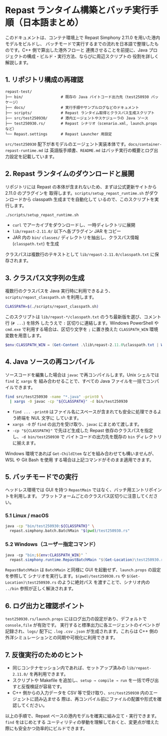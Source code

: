 # Repast ランタイム構築とバッチ実行手順（日本語まとめ）

このドキュメントは、コンテナ環境上で Repast Simphony 2.11.0 を用いた港内モデルをビルドし、
バッチモードで実行するまでの流れを日本語で整理したものです。C++ 側で算出した港外フローと
連携させることを前提に、Java プロジェクトの構成・ビルド・実行方法、ならびに周辺スクリプトの
役割を詳しく解説します。

## 1. リポジトリ構成の再確認

```
repast-test/
├── bin/                 # 既存の Java バイトコード出力先（test250930 パッケージ）
├── docs/                # 実行手順やサンプルログなどのドキュメント
├── scripts/             # Repast ランタイム取得とクラスパス生成スクリプト
├── src/test250930/      # 港内エージェントやスケジューラの Java ソース
├── test250930.rs/       # Repast シナリオ（scenario.xml, launch.props など）
└── Repast.settings      # Repast Launcher 用設定
```

`src/test250930` 配下が本モデルのエージェント実装本体です。`docs/container-repast-runtime.md` は
英語版手順書、`README.md` はバッチ実行の概要とログ出力設定を記載しています。

## 2. Repast ランタイムのダウンロードと展開

リポジトリには Repast の本体が含まれないため、まずは公式更新サイトから 2.11.0 のプラグインを
取得します。`scripts/setup_repast_runtime.sh` がダウンロードから classpath 生成までを自動化して
いるので、このスクリプトを実行します。

```bash
./scripts/setup_repast_runtime.sh
```

- `curl` でアーカイブをダウンロードし、一時ディレクトリに展開
- `lib/repast-2.11.0/` 以下へ各プラグイン JAR をコピー
- JAR 内の `bin/` `classes/` ディレクトリを抽出し、クラスパス情報 (`classpath.txt`) を生成

クラスパスは複数行のテキストとして `lib/repast-2.11.0/classpath.txt` に保存されます。

## 3. クラスパス文字列の生成

複数行のクラスパスを Java 実行時に利用できるよう、`scripts/repast_classpath.sh` を利用します。

```bash
CLASSPATH=$(./scripts/repast_classpath.sh)
```

このスクリプトは `lib/repast-*/classpath.txt` のうち最新版を選び、コメント行 (`# ...`) を除外
したうえで `:` 区切りに連結します。Windows PowerShell や `cmd.exe` で利用する場合は、区切り文字を
`;` に置き換えた `CLASSPATH_WIN` 環境変数を用意します。

```powershell
$env:CLASSPATH_WIN = (Get-Content .\lib\repast-2.11.0\classpath.txt | Where-Object { $_ -notmatch '^#' }) -join ';'
```

## 4. Java ソースの再コンパイル

ソースコードを編集した場合は `javac` で再コンパイルします。Unix シェルでは `find` と `xargs` を
組み合わせることで、すべての Java ファイルを一括でコンパイルできます。

```bash
find src/test250930 -name "*.java" -print0 \
  | xargs -0 javac -cp "${CLASSPATH}" -d bin/test250930
```

- `find ... -print0` はファイル名にスペースが含まれても安全に処理できるよう終端を NUL 文字に
  しています。
- `xargs -0` が `find` の出力を受け取り、`javac` にまとめて渡します。
- `-cp "${CLASSPATH}"` で先ほど生成した Repast 依存のクラスパスを指定し、`-d bin/test250930` で
  バイトコードの出力先を既存の `bin` ディレクトリに揃えます。

Windows 環境であれば `Get-ChildItem` などを組み合わせても構いませんが、WSL や Git Bash を使用
する場合は上記コマンドがそのまま適用できます。

## 5. バッチモードでの実行

ヘッドレス環境では GUI を持つ `RepastMain` ではなく、バッチ用エントリポイントを利用します。
プラットフォームごとのクラスパス区切りに注意してください。

### 5.1 Linux / macOS

```bash
java -cp "bin/test250930:${CLASSPATH}" \
  repast.simphony.batch.BatchMain "$(pwd)/test250930.rs"
```

### 5.2 Windows（ユーザー指定コマンド）

```powershell
java -cp "bin;${env:CLASSPATH_WIN}" `
  repast.simphony.runtime.RepastBatchMain "$(Get-Location)\test250930.rs"
```

`RepastBatchMain` は `BatchMain` と同様に GUI を起動せず、`launch.props` の設定を参照して
シナリオを実行します。`$(pwd)/test250930.rs` や `$(Get-Location)\test250930.rs` のように絶対パス
を渡すことで、シナリオ内の `../bin` 参照が正しく解決されます。

## 6. ログ出力と確認ポイント

`test250930.rs/launch.props` にはログ出力の設定があり、デフォルトで `console,file` が有効です。
実行すると標準出力に各エージェントのイベントが記録され、`logs/` 配下に `.log` `.csv` `.json`
が生成されます。これらは C++ 側の外洋シミュレーションとの同期や可視化に利用できます。

## 7. 反復実行のためのヒント

- 同じコンテナセッション内であれば、セットアップ済みの `lib/repast-2.11.0/` を再利用できます。
- スクリプトや Makefile を追加し、`setup → compile → run` を一括で呼び出すと反復検証が容易です。
- C++ 側からの入力データを CSV 等で受け取り、`src/test250930` 内のエージェントに読み込ませる
  際は、再コンパイル前にファイルの配置や形式を確認してください。

以上の手順で、Repast ベースの港内モデルを確実に組み立て・実行できます。`find` をはじめとする
ユーティリティの挙動を理解しておくと、変更点が増えた際にも安全かつ効率的にビルドできます。

